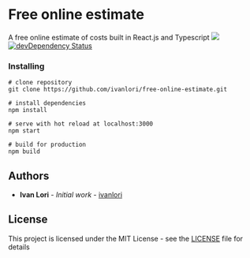 # Free online estimate

A free online estimate of costs built in React.js and Typescript
![](https://img.shields.io/github/license/ivanlori/free-online-estimate.svg)
[![devDependency Status](https://david-dm.org/ivanlori/free-online-estimate/dev-status.svg)](https://david-dm.org/ivanlori/free-online-estimate#info=devDependencies)

### Installing

```
# clone repository
git clone https://github.com/ivanlori/free-online-estimate.git

# install dependencies
npm install

# serve with hot reload at localhost:3000
npm start

# build for production
npm build

```

## Authors

* **Ivan Lori** - *Initial work* - [ivanlori](https://github.com/ivanlori)

## License

This project is licensed under the MIT License - see the [LICENSE](LICENSE) file for details